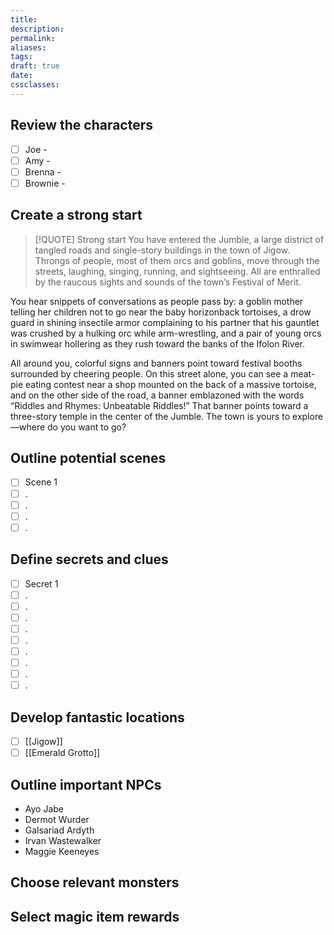 ```yaml
---
title: 
description: 
permalink: 
aliases: 
tags: 
draft: true
date: 
cssclasses:
---
```

##  Review the characters

- [ ] Joe - 
- [ ] Amy - 
- [ ] Brenna - 
- [ ] Brownie - 

##  Create a strong start

> [!QUOTE] Strong start
> You have entered the Jumble, a large district of tangled roads and single-story buildings in the town of Jigow. Throngs of people, most of them orcs and goblins, move through the streets, laughing, singing, running, and sightseeing. All are enthralled by the raucous sights and sounds of the town’s Festival of Merit.
>
You hear snippets of conversations as people pass by: a goblin mother telling her children not to go near the baby horizonback tortoises, a drow guard in shining insectile armor complaining to his partner that his gauntlet was crushed by a hulking orc while arm-wrestling, and a pair of young orcs in swimwear hollering as they rush toward the banks of the Ifolon River.
>
All around you, colorful signs and banners point toward festival booths surrounded by cheering people. On this street alone, you can see a meat-pie eating contest near a shop mounted on the back of a massive tortoise, and on the other side of the road, a banner emblazoned with the words “Riddles and Rhymes: Unbeatable Riddles!” That banner points toward a three-story temple in the center of the Jumble. The town is yours to explore—where do you want to go?

##  Outline potential scenes

- [ ] Scene 1
- [ ] .
- [ ] .
- [ ] .
- [ ] .

##  Define secrets and clues

- [ ] Secret 1
- [ ] .
- [ ] .
- [ ] .
- [ ] .
- [ ] .
- [ ] .
- [ ] .
- [ ] .
- [ ] .

##  Develop fantastic locations

- [ ] [[Jigow]] 
- [ ] [[Emerald Grotto]] 

##  Outline important NPCs

- Ayo Jabe
- Dermot Wurder
- Galsariad Ardyth
- Irvan Wastewalker
- Maggie Keeneyes

##  Choose relevant monsters

##  Select magic item rewards